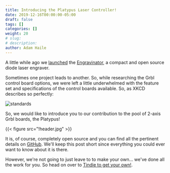 ```yaml
---
title: Introducing the Platypus Laser Controller!
date: 2019-12-16T00:00:00-05:00
draft: false
tags: []
categories: []
weight: 20
# slug:
# description:
author: Adam Haile
---
```


A little while ago we [launched](/2019/09/30/introducing-the-engravinator/) the [Engravinator](https://engravinator.com), a compact and open source diode laser engraver.

Sometimes one project leads to another. So, while researching the Grbl control board options, we were left a little underwhelmed with the feature set and specifications of the control boards available. So, as XKCD describes so perfectly:

![standards](https://imgs.xkcd.com/comics/standards.png)

So, we would like to introduce you to our contribution to the pool of 2-axis Grbl boards, the Platypus!

{{< figure src="!header.jpg" >}}

It is, of course, completely open source and you can find all the pertinent details on [GitHub](https://github.com/ManiacalLabs/Platypus). We'll keep this post short since everything you could ever want to know about it is there.

However, we're not going to just leave to to make your own... we've done all the work for you. So head on over to [Tindie to get your own!](https://www.tindie.com/products/ManiacalLabs/platypus-2-axis-laserservo-controller/).


